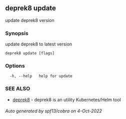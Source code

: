 ## deprek8 update

update deprek8 version

### Synopsis

update deprek8 to latest version

```
deprek8 update [flags]
```

### Options

```
  -h, --help   help for update
```

### SEE ALSO

* [deprek8](deprek8.md)	 - deprek8 is an utility Kubernetes/Helm tool

###### Auto generated by spf13/cobra on 4-Oct-2022
